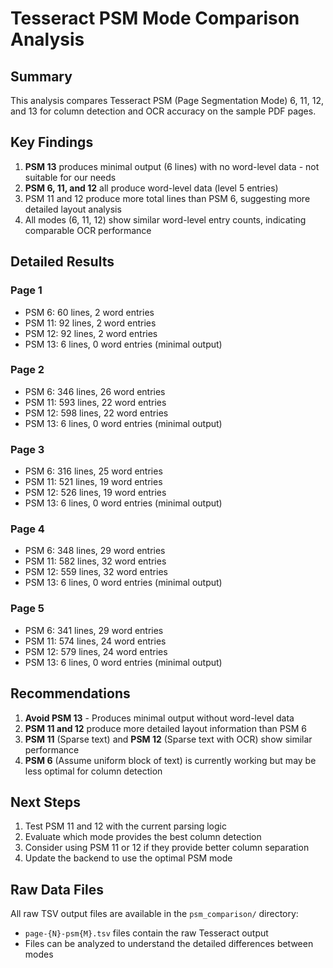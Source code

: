 
# Tesseract PSM Mode Comparison Analysis

## Summary

This analysis compares Tesseract PSM (Page Segmentation Mode) 6, 11, 12, and 13 for column detection and OCR accuracy on the sample PDF pages.

## Key Findings

1. **PSM 13** produces minimal output (6 lines) with no word-level data - not suitable for our needs
2. **PSM 6, 11, and 12** all produce word-level data (level 5 entries)
3. PSM 11 and 12 produce more total lines than PSM 6, suggesting more detailed layout analysis
4. All modes (6, 11, 12) show similar word-level entry counts, indicating comparable OCR performance

## Detailed Results

### Page 1
- PSM 6: 60 lines, 2 word entries
- PSM 11: 92 lines, 2 word entries
- PSM 12: 92 lines, 2 word entries
- PSM 13: 6 lines, 0 word entries (minimal output)

### Page 2
- PSM 6: 346 lines, 26 word entries
- PSM 11: 593 lines, 22 word entries
- PSM 12: 598 lines, 22 word entries
- PSM 13: 6 lines, 0 word entries (minimal output)

### Page 3
- PSM 6: 316 lines, 25 word entries
- PSM 11: 521 lines, 19 word entries
- PSM 12: 526 lines, 19 word entries
- PSM 13: 6 lines, 0 word entries (minimal output)

### Page 4
- PSM 6: 348 lines, 29 word entries
- PSM 11: 582 lines, 32 word entries
- PSM 12: 559 lines, 32 word entries
- PSM 13: 6 lines, 0 word entries (minimal output)

### Page 5
- PSM 6: 341 lines, 29 word entries
- PSM 11: 574 lines, 24 word entries
- PSM 12: 579 lines, 24 word entries
- PSM 13: 6 lines, 0 word entries (minimal output)

## Recommendations

1. **Avoid PSM 13** - Produces minimal output without word-level data
2. **PSM 11 and 12** produce more detailed layout information than PSM 6
3. **PSM 11** (Sparse text) and **PSM 12** (Sparse text with OCR) show similar performance
4. **PSM 6** (Assume uniform block of text) is currently working but may be less optimal for column detection

## Next Steps

1. Test PSM 11 and 12 with the current parsing logic
2. Evaluate which mode provides the best column detection
3. Consider using PSM 11 or 12 if they provide better column separation
4. Update the backend to use the optimal PSM mode

## Raw Data Files

All raw TSV output files are available in the `psm_comparison/` directory:
- `page-{N}-psm{M}.tsv` files contain the raw Tesseract output
- Files can be analyzed to understand the detailed differences between modes
